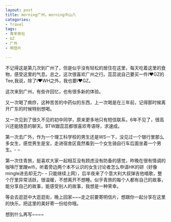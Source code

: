 ```yaml
---
layout: post
title: morning广州，morning中山八
categories:
- Travel
tags:
- 青年旅社
- GZ
- 广外
- 明信片

---
```

不记得这是第几次到广州了，但是似乎没有轻松的居住在这里，每天吃着这里的食物，感受这里的气息。总之，这次很喜欢广州之行。蕊蕊说自己要买一件I❤GZ的Tee,我说，除了I❤WH之外，我也要I❤GZ。

这次来到广州，有些许回忆，也有很多新的体验。

又一次喝了癍痧，这种苦苦的中药似的东西，上一次喝是在三年前，记得那时候离开广东的时候特别想喝。

又一次见到了很久不见的初中同学，原来更多地只有短信联系，6年不见了，很高兴还能随意的聊天。BTW跟蕊蕊都很喜欢粤语呀，求速成。

第一次去广外，作为一个理工科学校的男生还是WS一下，没见过一个银行里那么多女生，感觉男生是宝，走进宿舍区竟然看到一个女生骑自行车后面坐着一个男生。- –

第一次住青旅，挺喜欢大家一起相互没有顾虑没有防备的感觉，昨晚在很有情调的咖啡厅里蹭wifi，听着旁边两个本不认识的女生讨论者怎么申请HK的研（好像mingle进去却无力- – 只能继续上网），后半夜来了个意大利大叔弹吉他唱歌，整个厅里异常活跃，很温暖，不想离开不想睡。似乎青旅的每个人都有自己的故事，能分享自己的故事，能感受别人的故事，我想是一种荣幸。

等会去逛逛中大逛逛街，晚上回家\~\~\~走之前要寄明信片，想跟你一起分享在这里的快乐，把这里的美好寄一份给你哦。

想到什么再写\~\~\~\~